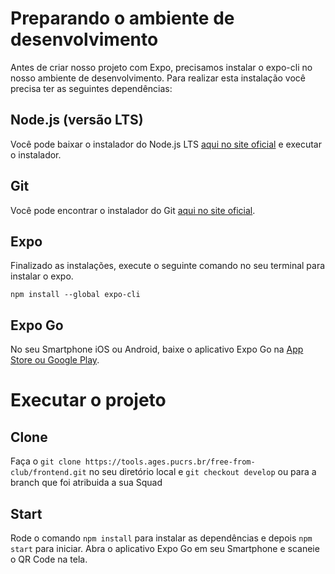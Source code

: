 # Preparando o ambiente de desenvolvimento

Antes de criar nosso projeto com Expo, precisamos instalar o expo-cli no nosso ambiente de desenvolvimento. Para realizar esta instalação você precisa ter as seguintes dependências:

## Node.js (versão LTS)

Você pode baixar o instalador do Node.js LTS [aqui no site oficial](https://nodejs.org/en) e executar o instalador.

## Git

Você pode encontrar o instalador do Git [aqui no site oficial](https://git-scm.com/).

## Expo

Finalizado as instalações, execute o seguinte comando no seu terminal para instalar o expo.

`npm install --global expo-cli`

## Expo Go

No seu Smartphone iOS ou Android, baixe o aplicativo Expo Go na [App Store ou Google Play](https://expo.dev/client).

# Executar o projeto

## Clone

Faça o `git clone https://tools.ages.pucrs.br/free-from-club/frontend.git` no seu diretório local e `git checkout develop` ou para a branch que foi atribuida a sua Squad

## Start

Rode o comando `npm install` para instalar as dependências e depois `npm start` para iniciar. Abra o aplicativo Expo Go em seu Smartphone e scaneie o QR Code na tela. 




